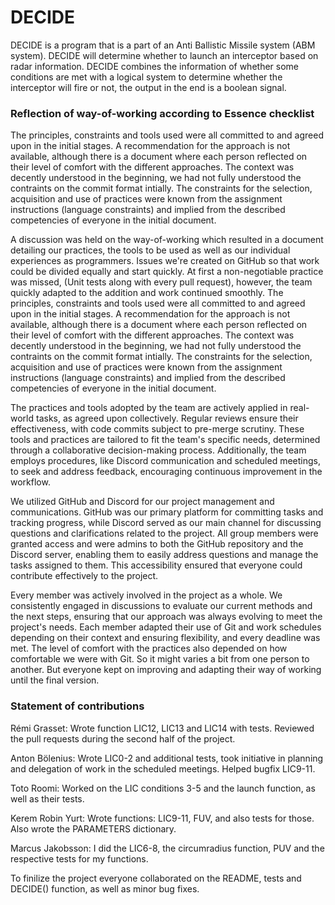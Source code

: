 # DECIDE 
DECIDE is a program that is a part of an Anti Ballistic Missile system (ABM system). DECIDE will determine whether to launch an interceptor based on radar information.
DECIDE combines the information of whether some conditions are met with a logical system to determine whether the interceptor will fire or not, the output in the end is a boolean signal.



### Reflection of way-of-working according to Essence checklist
The principles, constraints and tools used were all committed to and agreed upon in the initial stages. A recommendation for the approach is not available, although there is a document where each person reflected on their level of comfort with the different approaches. The context was decently understood in the beginning, we had not fully understood the contraints on the commit format intially. The constraints for the selection, acquisition and use of practices were known from the assignment instructions (language constraints) and implied from the described competencies of everyone in the initial document.

A discussion was held on the way-of-working which resulted in a document detailing our practices, the tools to be used as well as our individual experiences as programmers. Issues we're created on GitHub so that work could be divided equally and start quickly. At first  a non-negotiable practice  was missed, (Unit tests along with every pull request), however, the team quickly adapted to the addition and work continued smoothly.
The principles, constraints and tools used were all committed to and agreed upon in the initial stages. A recommendation for the approach is not available, although there is a document where each person reflected on their level of comfort with the different approaches. The context was decently understood in the beginning, we had not fully understood the contraints on the commit format intially. The constraints for the selection, acquisition and use of practices were known from the assignment instructions (language constraints) and implied from the described competencies of everyone in the initial document.

The practices and tools adopted by the team are actively applied in real-world tasks, as agreed upon collectively. Regular reviews ensure their effectiveness, with code commits subject to pre-merge scrutiny. These tools and practices are tailored to fit the team's specific needs, determined through a collaborative decision-making process. Additionally, the team employs procedures, like Discord communication and scheduled meetings, to seek and address feedback, encouraging continuous improvement in the workflow.

We utilized GitHub and Discord for our project management and communications. GitHub was our primary platform for committing tasks and tracking progress, while Discord served as our main channel for discussing questions and clarifications related to the project.
All group members were granted access and were admins to both the GitHub repository and the Discord server, enabling them to easily address questions and manage the tasks assigned to them. This accessibility ensured that everyone could contribute effectively to the project.

Every member was actively involved in the project as a whole. We consistently engaged in discussions to evaluate our current methods and the next steps, ensuring that our approach was always evolving to meet the project's needs.
Each member adapted their use of Git and work schedules depending on their context and ensuring flexibility, and every deadline was met. The level of comfort with the practices also depended on how comfortable we were with Git. So it might varies a bit from one person to another. But everyone kept on improving and adapting their way of working until the final version.

### Statement of contributions
Rémi Grasset: 
Wrote function LIC12, LIC13 and LIC14 with tests.
Reviewed the pull requests during the second half of the project.

Anton Bölenius:
Wrote LIC0-2 and additional tests, took initiative in planning and delegation of work in the scheduled meetings. Helped bugfix LIC9-11.

Toto Roomi: 
Worked on the LIC conditions 3-5 and the launch function, as well as their tests. 

Kerem Robin Yurt:
Wrote functions: LIC9-11, FUV, and also  tests for those.
Also wrote the PARAMETERS dictionary.

Marcus Jakobsson:
I did the LIC6-8, the circumradius function, PUV and the respective tests for my functions.

To finilize the project everyone collaborated on the README, tests and DECIDE() function, as well as minor bug fixes. 
